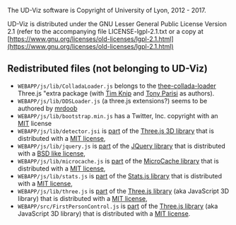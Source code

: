 The UD-Viz software is Copyright of University of Lyon, 2012 - 2017.

UD-Viz is distributed under the GNU Lesser General Public License Version 2.1 (refer to the accompanying file LICENSE-lgpl-2.1.txt or a copy at [https://www.gnu.org/licenses/old-licenses/lgpl-2.1.html](https://www.gnu.org/licenses/old-licenses/lgpl-2.1.html)

## Redistributed files (not belonging to UD-Viz)
 * `WEBAPP/js/lib/ColladaLoader.js` belongs to the [thee-collada-loader](https://github.com/AndrewRayCode/three-collada-loader) Three.js "extra package (with [Tim Knip](http://www.floorplanner.com/) and [Tony Parisi](http://www.tonyparisi.com/) as authors).
 * `WEBAPP/js/lib/DDSLoader.js` (a three.js extensions?) seems to be authored by [mrdoob](http://mrdoob.com/)
 * `WEBAPP/js/lib/bootstrap.min.js` has a Twitter, Inc. copyright with an [MIT](https://github.com/twbs/bootstrap/blob/master/LICENSE) license
 * `WEBAPP/js/lib/detector.jsi` is [part](https://github.com/mrdoob/three.js/blob/dev/examples/js/Detector.js) of the [Three.js 3D library](https://github.com/mrdoob/three.js) that is distributed with a [MIT license](https://github.com/mrdoob/three.js/blob/dev/LICENSE),
 * `WEBAPP/js/lib/jquery.js` is [part](https://github.com/jquery/jquery/blob/master/src/jquery.js) of the [JQuery library](https://github.com/jquery/jquery) that is distributed with a [BSD like license](https://github.com/jquery/jquery/blob/master/LICENSE.txt),
 * `WEBAPP/js/lib/microcache.js` is [part](https://github.com/jeromeetienne/MicroCache.js/blob/master/microcache.js) of the [MicroCache library](https://github.com/jeromeetienne/MicroCache.js) that is distributed with a [MIT license](https://github.com/jeromeetienne/MicroCache.js/blob/master/MIT-LICENSE.txt),
 * `WEBAPP/js/lib/stats.js` is [part](https://github.com/mrdoob/stats.js/blob/master/src/Stats.js) of the [Stats.js library](https://github.com/mrdoob/stats.js) that is distributed with a [MIT license](https://github.com/mrdoob/stats.js/blob/master/LICENSE),
 * `WEBAPP/js/lib/three.js` is [part](https://github.com/mrdoob/three.js/blob/dev/src/Three.js) of the [Three.js library](https://github.com/mrdoob/three.js/) (aka JavaScript 3D library) that is distributed with a [MIT license](https://github.com/mrdoob/three.js/blob/dev/LICENSE),
 * `WEBAPP/src/FirstPersonControl.js` is [part](https://github.com/mrdoob/three.js/blob/dev/examples/js/controls/FirstPersonControls.js) of the [Three.js library](https://github.com/mrdoob/three.js/) (aka JavaScript 3D library) that is distributed with a [MIT license](https://github.com/mrdoob/three.js/blob/dev/LICENSE).

